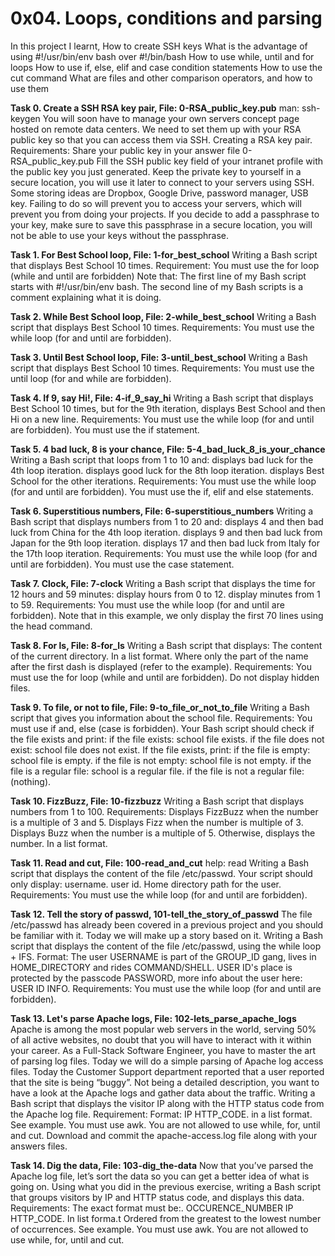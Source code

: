 # **0x04. Loops, conditions and parsing**

In this project I learnt, How to create SSH keys
What is the advantage of using #!/usr/bin/env bash over #!/bin/bash
How to use while, until and for loops
How to use if, else, elif and case condition statements
How to use the cut command
What are files and other comparison operators, and how to use them

**Task 0. Create a SSH RSA key pair, File: 0-RSA_public_key.pub**
 man: ssh-keygen You will soon have to manage your own servers concept page hosted on remote data centers. We need to set them up with your RSA public key so that you can access them via SSH. Creating a RSA key pair. Requirements: Share your public key in your answer file 0-RSA_public_key.pub Fill the SSH public key field of your intranet profile with the public key you just generated. Keep the private key to yourself in a secure location, you will use it later to connect to your servers using SSH. Some storing ideas are Dropbox, Google Drive, password manager, USB key. Failing to do so will prevent you to access your servers, which will prevent you from doing your projects. If you decide to add a passphrase to your key, make sure to save this passphrase in a secure location, you will not be able to use your keys without the passphrase.

**Task 1. For Best School loop, File: 1-for_best_school**
 Writing a Bash script that displays Best School 10 times. Requirement: You must use the for loop (while and until are forbidden) Note that: The first line of my Bash script starts with #!/usr/bin/env bash. The second line of my Bash scripts is a comment explaining what it is doing.

**Task 2. While Best School loop, File: 2-while_best_school**
 Writing a Bash script that displays Best School 10 times. Requirements: You must use the while loop (for and until are forbidden).

**Task 3. Until Best School loop, File: 3-until_best_school**
 Writing a Bash script that displays Best School 10 times. Requirements: You must use the until loop (for and while are forbidden).

**Task 4. If 9, say Hi!, File: 4-if_9_say_hi**
 Writing a Bash script that displays Best School 10 times, but for the 9th iteration, displays Best School and then Hi on a new line. Requirements: You must use the while loop (for and until are forbidden). You must use the if statement.

**Task  5. 4 bad luck, 8 is your chance, File: 5-4_bad_luck_8_is_your_chance**
 Writing a Bash script that loops from 1 to 10 and: displays bad luck for the 4th loop iteration. displays good luck for the 8th loop iteration. displays Best School for the other iterations. Requirements: You must use the while loop (for and until are forbidden). You must use the if, elif and else statements.

**Task 6. Superstitious numbers, File: 6-superstitious_numbers**
 Writing a Bash script that displays numbers from 1 to 20 and: displays 4 and then bad luck from China for the 4th loop iteration. displays 9 and then bad luck from Japan for the 9th loop iteration. displays 17 and then bad luck from Italy for the 17th loop iteration. Requirements: You must use the while loop (for and until are forbidden). You must use the case statement.

**Task 7. Clock, File: 7-clock**
 Writing a Bash script that displays the time for 12 hours and 59 minutes: display hours from 0 to 12. display minutes from 1 to 59. Requirements: You must use the while loop (for and until are forbidden). Note that in this example, we only display the first 70 lines using the head command.

**Task 8. For ls, File: 8-for_ls**
 Writing a Bash script that displays: The content of the current directory. In a list format. Where only the part of the name after the first dash is displayed (refer to the example). Requirements: You must use the for loop (while and until are forbidden). Do not display hidden files.

**Task 9. To file, or not to file, File: 9-to_file_or_not_to_file**
 Writing a Bash script that gives you information about the school file. Requirements: You must use if and, else (case is forbidden). Your Bash script should check if the file exists and print: if the file exists: school file exists. if the file does not exist: school file does not exist. If the file exists, print: if the file is empty: school file is empty. if the file is not empty: school file is not empty. if the file is a regular file: school is a regular file. if the file is not a regular file: (nothing).

**Task 10. FizzBuzz, File: 10-fizzbuzz**
 Writing a Bash script that displays numbers from 1 to 100. Requirements: Displays FizzBuzz when the number is a multiple of 3 and 5. Displays Fizz when the number is multiple of 3. Displays Buzz when the number is a multiple of 5. Otherwise, displays the number. In a list format.

**Task 11. Read and cut, File: 100-read_and_cut**
 help: read Writing a Bash script that displays the content of the file /etc/passwd. Your script should only display: username. user id. Home directory path for the user. Requirements: You must use the while loop (for and until are forbidden).

**Task 12. Tell the story of passwd, 101-tell_the_story_of_passwd**
 The file /etc/passwd has already been covered in a previous project and you should be familiar with it. Today we will make up a story based on it. Writing a Bash script that displays the content of the file /etc/passwd, using the while loop + IFS. Format: The user USERNAME is part of the GROUP_ID gang, lives in HOME_DIRECTORY and rides COMMAND/SHELL. USER ID's place is protected by the passcode PASSWORD, more info about the user here: USER ID INFO. Requirements: You must use the while loop (for and until are forbidden).

**Task 13. Let's parse Apache logs, File: 102-lets_parse_apache_logs**
 Apache is among the most popular web servers in the world, serving 50% of all active websites, no doubt that you will have to interact with it within your career. As a Full-Stack Software Engineer, you have to master the art of parsing log files. Today we will do a simple parsing of Apache log access files. Today the Customer Support department reported that a user reported that the site is being “buggy”. Not being a detailed description, you want to have a look at the Apache logs and gather data about the traffic. Writing a Bash script that displays the visitor IP along with the HTTP status code from the Apache log file. Requirement: Format: IP HTTP_CODE. in a list format. See example. You must use awk. You are not allowed to use while, for, until and cut. Download and commit the apache-access.log file along with your answers files.

**Task 14. Dig the data, File: 103-dig_the-data**
 Now that you’ve parsed the Apache log file, let’s sort the data so you can get a better idea of what is going on. Using what you did in the previous exercise, writing a Bash script that groups visitors by IP and HTTP status code, and displays this data. Requirements: The exact format must be:. OCCURENCE_NUMBER IP HTTP_CODE. In list forma.t Ordered from the greatest to the lowest number of occurrences. See example. You must use awk. You are not allowed to use while, for, until and cut.
